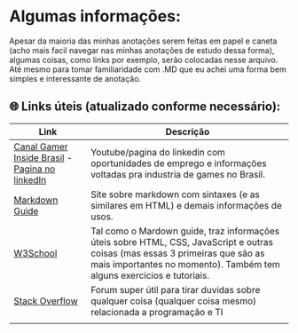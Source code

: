 # Algumas informações:

Apesar da maioria das minhas anotações serem feitas em papel e caneta (acho mais facil navegar nas minhas anotações de estudo dessa forma), algumas coisas, como links por exemplo, serão colocadas nesse arquivo. Até mesmo para tomar familiaridade com .MD que eu achei uma forma bem simples e interessante de anotação.

## 🌐 Links úteis (atualizado conforme necessário):

| Link | Descrição |
| --- | --- |
|[Canal Gamer Inside Brasil](https://www.youtube.com/@TheGamerInsideBrasil) - [Pagina no linkedIn](https://www.linkedin.com/company/thegamerinsidebrasil/) | Youtube/pagina do linkedin com oportunidades de emprego e informações voltadas pra industria de games no Brasil. |
| [Markdown Guide](https://www.markdownguide.org) | Site sobre markdown com sintaxes (e as similares em HTML) e demais informações de usos. |
| [W3School](https://www.w3schools.com) | Tal como o Mardown guide, traz informações úteis sobre HTML, CSS, JavaScript e outras coisas (mas essas 3 primeiras que são as mais importantes no momento). Também tem alguns exercícios e tutoriais. |
| [Stack Overflow](https://stackoverflow.com) | Forum super útil para tirar duvidas sobre qualquer coisa (qualquer coisa mesmo) relacionada a programação e TI |
|  |  |

